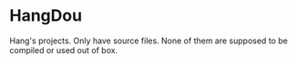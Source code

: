 # HangDou
Hang's projects. Only have source files. None of them are supposed to be compiled or used out of box.
